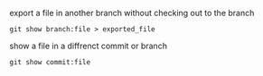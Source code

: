 export a file in another branch without checking out to the branch
```git
git show branch:file > exported_file
```

show a file in a diffrenct commit or branch
```git
git show commit:file
```